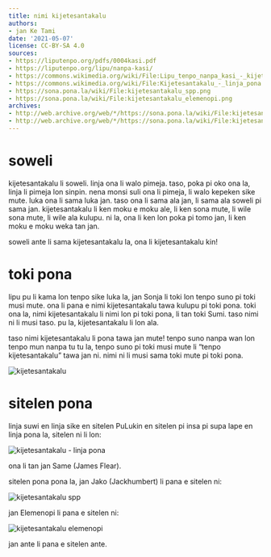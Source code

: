 ```yaml
---
title: nimi kijetesantakalu
authors:
- jan Ke Tami
date: '2021-05-07'
license: CC-BY-SA 4.0
sources:
- https://liputenpo.org/pdfs/0004kasi.pdf
- https://liputenpo.org/lipu/nanpa-kasi/
- https://commons.wikimedia.org/wiki/File:Lipu_tenpo_nanpa_kasi_-_kijetesantakalu.png
- https://commons.wikimedia.org/wiki/File:Kijetesantakalu_-_linja_pona.svg
- https://sona.pona.la/wiki/File:kijetesantakalu_spp.png
- https://sona.pona.la/wiki/File:kijetesantakalu_elemenopi.png
archives:
- http://web.archive.org/web/*/https://sona.pona.la/wiki/File:kijetesantakalu_spp.png
- http://web.archive.org/web/*/https://sona.pona.la/wiki/File:kijetesantakalu_elemenopi.png
---
```


# soweli

kijetesantakalu li soweli. linja ona li walo pimeja. taso, poka pi oko ona la, linja li pimeja lon sinpin. nena monsi suli ona li pimeja, li walo kepeken sike mute. luka ona li sama luka jan. taso ona li sama ala jan, li sama ala soweli pi sama jan. kijetesantakalu li ken moku e moku ale, li ken sona mute, li wile sona mute, li wile ala kulupu. ni la, ona li ken lon poka pi tomo jan, li ken moku e moku weka tan jan.

soweli ante li sama kijetesantakalu la, ona li kijetesantakalu kin!

# toki pona

lipu pu li kama lon tenpo sike luka la, jan Sonja li toki lon tenpo suno pi toki musi mute. ona li pana e nimi kijetesantakalu tawa kulupu pi toki pona. toki ona la, nimi kijetesantakalu li nimi lon pi toki pona, li tan toki Sumi. taso nimi ni li musi taso. pu la, kijetesantakalu li lon ala.

taso nimi kijetesantakalu li pona tawa jan mute! tenpo suno nanpa wan lon tenpo mun nanpa tu tu la, tenpo suno pi toki musi mute li “tenpo kijetesantakalu” tawa jan ni. nimi ni li musi sama toki mute pi toki pona.

![kijetesantakalu](https://upload.wikimedia.org/wikipedia/commons/d/d2/Lipu_tenpo_nanpa_kasi_-_kijetesantakalu.png)

# sitelen pona

linja suwi en linja sike en sitelen PuLukin en sitelen pi insa pi supa lape en linja pona la, sitelen ni li lon:

![kijetesantakalu - linja pona](https://upload.wikimedia.org/wikipedia/commons/8/85/Kijetesantakalu_-_linja_pona.svg)

ona li tan jan Same (James Flear).

sitelen pona pona la, jan Jako (Jackhumbert) li pana e sitelen ni:

![kijetesantakalu spp](https://static.miraheze.org/sonaponawiki/6/66/kijetesantakalu_spp.png)

jan Elemenopi li pana e sitelen ni:

![kijetesantakalu elemenopi](https://static.miraheze.org/sonaponawiki/5/57/kijetesantakalu_elemenopi.png)

jan ante li pana e sitelen ante.
